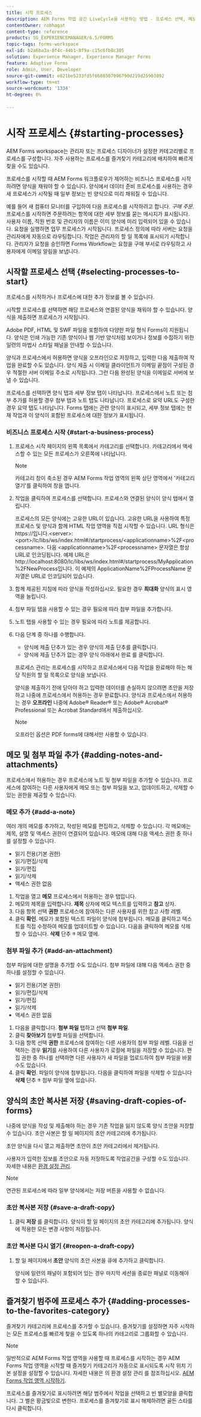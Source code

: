 ```yaml
---
title: 시작 프로세스
description: AEM Forms 작업 공간 LiveCycle을 사용하는 방법 - 프로세스 선택, 메모 및 첨부 파일 추가, 초안 복사본 저장, 즐겨찾기에 추가
contentOwner: robhagat
content-type: reference
products: SG_EXPERIENCEMANAGER/6.5/FORMS
topic-tags: forms-workspace
exl-id: b2a6ba3a-0f4c-44b1-8f9a-c15c6fb8c305
solution: Experience Manager, Experience Manager Forms
feature: Adaptive Forms
role: Admin, User, Developer
source-git-commit: e821be5233fd5f6688507096790d219d25903892
workflow-type: tm+mt
source-wordcount: '1334'
ht-degree: 0%

---
```


# 시작 프로세스 {#starting-processes}

AEM Forms workspace는 관리자 또는 프로세스 디자이너가 설정한 카테고리별로 프로세스를 구성합니다. 자주 사용하는 프로세스를 즐겨찾기 카테고리에 배치하여 빠르게 찾을 수도 있습니다.

프로세스를 시작할 때 AEM Forms 워크플로우가 제어하는 비즈니스 프로세스를 시작하려면 양식을 채워야 할 수 있습니다. 양식에서 데이터 준비 프로세스를 사용하는 경우 새 프로세스가 시작될 때 일부 정보는 빈 양식으로 미리 채워질 수 있습니다.

예를 들어 새 컴퓨터 모니터를 구입하여 다음 프로세스를 시작하려고 합니다. *구매 주문*. 프로세스를 시작하면 주문하려는 항목에 대한 세부 정보를 묻는 메시지가 표시됩니다. 사용자 이름, 직원 번호 및 관리자의 이름은 이미 양식에 미리 입력되어 있을 수 있습니다. 요청을 실행하면 업무 프로세스가 시작됩니다. 프로세스 정의에 따라 서버는 요청을 관리자에게 자동으로 라우팅합니다. 작업은 관리자의 할 일 목록에 표시되기 시작합니다. 관리자가 요청을 승인하면 Forms Workflow는 요청을 구매 부서로 라우팅하고 사용자에게 이메일 알림을 보냅니다.

## 시작할 프로세스 선택 {#selecting-processes-to-start}

프로세스를 시작하거나 프로세스에 대한 추가 정보를 볼 수 있습니다.

시작할 프로세스를 선택하면 해당 프로세스와 연결된 양식을 채워야 할 수 있습니다. 양식을 제출하면 프로세스가 시작됩니다.

Adobe PDF, HTML 및 SWF 파일을 포함하여 다양한 파일 형식 Forms이 지원됩니다. 양식은 인쇄 가능한 기존 양식이나 웹 기반 양식처럼 보이거나 정보를 수집하기 위한 일련의 마법사 스타일 패널을 안내할 수 있습니다.

양식과 프로세스에서 허용하면 양식을 오프라인으로 저장하고, 입력한 다음 제출하여 작업을 완료할 수도 있습니다. 양식 제출 시 이메일 클라이언트가 이메일 끝점이 구성된 경우 적절한 서버 이메일 주소로 시작됩니다. 그런 다음 완성된 양식을 이메일로 서버에 보낼 수 있습니다.

프로세스를 선택하면 양식 탭과 세부 정보 탭이 나타납니다. 프로세스에서 노트 또는 첨부 추가를 허용할 경우 첨부 탭과 노트 탭도 나타납니다. 프로세스로 요약 URL도 구성한 경우 요약 탭도 나타납니다. Forms 탭에는 관련 양식이 표시되고, 세부 정보 탭에는 현재 작업과 이 양식이 포함된 프로세스에 대한 정보가 표시됩니다.

### 비즈니스 프로세스 시작 {#start-a-business-process}

1. 프로세스 시작 페이지의 왼쪽 목록에서 카테고리를 선택합니다. 카테고리에서 액세스할 수 있는 모든 프로세스가 오른쪽에 나타납니다.

   >[!NOTE]
   >
   >카테고리 창이 축소된 경우 AEM Forms 작업 영역의 왼쪽 상단 영역에서 &#39;카테고리 열기&#39;를 클릭하여 창을 엽니다.

1. 작업을 클릭하여 프로세스를 선택합니다. 프로세스와 연결된 양식이 양식 탭에서 열립니다.

   프로세스의 모든 양식에는 고유한 URL이 있습니다. 고유한 URL을 사용하여 특정 프로세스 및 양식과 함께 HTML 작업 영역을 직접 시작할 수 있습니다. URL 형식은 https://입니다.&lt;server>:&lt;port>/lc/libs/ws/index.html#/startprocess/&lt;applicationname>%2F&lt;processname>. 다음 &lt;applicationname>%2F&lt;processname> 문자열은 항상 URL로 인코딩됩니다. 예제 URL은 http://localhost:8080/lc/libs/ws/index.html#/startprocess/MyApplication%2FNewProcess입니다. 이 예제의 ApplicationName%2FProcessName 문자열은 URL로 인코딩되어 있습니다.

1. 함께 제공된 지침에 따라 양식을 작성하십시오. 필요한 경우 **최대화** 양식의 표시 영역을 늘립니다.
1. 첨부 파일 탭을 사용할 수 있는 경우 필요에 따라 첨부 파일을 추가합니다.
1. 노트 탭을 사용할 수 있는 경우 필요에 따라 노트를 제공합니다.
1. 다음 단계 중 하나를 수행합니다.

   * 양식에 제출 단추가 있는 경우 양식의 제출 단추를 클릭합니다.
   * 양식에 제출 단추가 없는 경우 양식 아래에서 완료 를 클릭합니다.

   프로세스 관리는 프로세스를 시작하고 프로세스에서 다음 작업을 완료해야 하는 해당 직원의 할 일 목록으로 양식을 보냅니다.

   양식을 제출하기 전에 닫아야 하고 입력한 데이터를 손실하지 않으려면 초안을 저장하고 나중에 프로세스에서 허용하는 경우 완료합니다. 양식과 프로세스에서 허용하는 경우 **오프라인** 나중에 Adobe® Reader® 또는 Adobe® Acrobat® Professional 또는 Acrobat Standard에서 제출하십시오.

   >[!NOTE]
   >
   >오프라인 옵션은 PDF forms에 대해서만 사용할 수 있습니다.

## 메모 및 첨부 파일 추가 {#adding-notes-and-attachments}

프로세스에서 허용하는 경우 프로세스에 노트 및 첨부 파일을 추가할 수 있습니다. 프로세스에 참여하는 다른 사용자에게 메모 또는 첨부 파일을 보고, 업데이트하고, 삭제할 수 있는 권한을 제공할 수 있습니다.

### 메모 추가 {#add-a-note}

여러 개의 메모를 추가하고, 작성된 메모를 편집하고, 삭제할 수 있습니다. 각 메모에는 제목, 설명 및 액세스 권한이 연결되어 있습니다. 메모에 대해 다음 액세스 권한 중 하나를 설정할 수 있습니다.

* 읽기 전용(기본 권한)
* 읽기/편집/삭제
* 읽기/편집
* 읽기/삭제
* 액세스 권한 없음

1. 작업을 열고 **메모** 프로세스에서 허용하는 경우 탭입니다.
1. 메모의 제목을 입력합니다. **제목** 상자에 메모 텍스트를 입력하고 **참고** 상자.
1. 다음 항목 선택 **권한** 프로세스에 참여하는 다른 사용자를 위한 참고 사항 레벨.
1. 클릭 **확인**. 메모가 포함된 텍스트 파일이 양식에 첨부됩니다. 메모를 클릭하고 텍스트를 직접 수정하여 메모를 업데이트할 수 있습니다. 다음을 클릭하여 메모를 삭제할 수 있습니다. **삭제** 단추 ![휴지통 이미지](assets/icondelete.png) 메모 옆에.

### 첨부 파일 추가 {#add-an-attachment}

첨부 파일에 대한 설명을 추가할 수도 있습니다. 첨부 파일에 대해 다음 액세스 권한 중 하나를 설정할 수 있습니다.

* 읽기 전용(기본 권한)
* 읽기/편집/삭제
* 읽기/편집
* 읽기/삭제
* 액세스 권한 없음

1. 다음을 클릭합니다. **첨부 파일** 탭하고 선택 **첨부 파일**.
1. 클릭 **찾아보기** 첨부할 파일을 선택합니다.
1. 다음 항목 선택 **권한** 프로세스에 참여하는 다른 사용자의 첨부 파일 레벨. 다음을 선택하는 경우 **읽기**&#x200B;를 사용하여 다른 사용자가 로컬에 파일을 저장할 수 있습니다. 편집 권한 중 하나를 선택하면 다른 사용자가 새 파일을 업로드하여 첨부 파일을 바꿀 수도 있습니다.
1. 클릭 **확인**. 파일이 양식에 첨부됩니다. 다음을 클릭하여 파일을 삭제할 수 있습니다 **삭제** 단추 ![휴지통 이미지](assets/icondelete.png) 첨부 파일 옆에 있습니다.

## 양식의 초안 복사본 저장 {#saving-draft-copies-of-forms}

나중에 양식을 작성 및 제출해야 하는 경우 기존 작업을 잃지 않도록 양식 초안을 저장할 수 있습니다. 초안 사본은 할 일 페이지의 초안 카테고리에 추가됩니다.

초안 양식을 다시 열고 제출하면 초안이 초안 카테고리에서 제거됩니다.

사용자가 입력한 정보를 초안으로 자동 저장하도록 작업공간을 구성할 수도 있습니다. 자세한 내용은 [환경 설정 관리](/help/forms/using/getting-started-livecycle-html-workspace.md).

>[!NOTE]
>
>연관된 프로세스에 따라 일부 양식에서는 저장 버튼을 사용할 수 없습니다.

### 초안 복사본 저장 {#save-a-draft-copy}

1. 클릭 **저장** 를 클릭합니다. 양식이 할 일 페이지의 초안 카테고리에 추가됩니다. 양식에 적용한 모든 변경 사항이 저장됩니다.

### 초안 복사본 다시 열기 {#reopen-a-draft-copy}

1. 할 일 페이지에서 **초안** 양식의 초안 사본을 큐에 추가하고 클릭합니다.

   양식에 일련의 패널이 포함되어 있는 경우 마지막 세션을 종료한 패널로 이동해야 할 수 있습니다.

## 즐겨찾기 범주에 프로세스 추가 {#adding-processes-to-the-favorites-category}

즐겨찾기 카테고리에 프로세스를 추가할 수 있습니다. 즐겨찾기를 설정하면 자주 시작하는 모든 프로세스를 빠르게 찾을 수 있도록 하나의 카테고리로 그룹화할 수 있습니다.

>[!NOTE]
>
>일반적으로 AEM Forms 작업 영역을 사용할 때 프로세스를 시작하는 경우 AEM Forms 작업 영역을 시작할 때 즐겨찾기 카테고리가 자동으로 표시되도록 시작 위치 기본 설정을 설정할 수 있습니다. 자세한 내용은 의 환경 설정 관리 를 참조하십시오. [AEM Forms 작업 영역 시작하기](/help/forms/using/getting-started-livecycle-html-workspace.md).

프로세스를 즐겨찾기로 표시하려면 해당 범주에서 작업을 선택하고 빈 별모양을 클릭합니다. 그 별은 황금빛으로 변한다. 프로세스를 즐겨찾기로 표시 해제하려면 골든 스타를 다시 클릭합니다.
